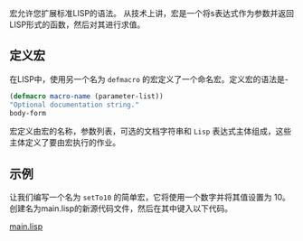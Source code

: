 宏允许您扩展标准LISP的语法。 从技术上讲，宏是一个将s表达式作为参数并返回LISP形式的函数，然后对其进行求值。


## 定义宏

在LISP中，使用另一个名为 `defmacro` 的宏定义了一个命名宏。定义宏的语法是-

```lisp
(defmacro macro-name (parameter-list))
"Optional documentation string."
body-form

```
宏定义由宏的名称，参数列表，可选的文档字符串和 `Lisp` 表达式主体组成，这些主体定义了要由宏执行的作业。

## 示例

让我们编写一个名为 `setTo10` 的简单宏，它将使用一个数字并将其值设置为 10。 创建名为main.lisp的新源代码文件，然后在其中键入以下代码。

[main.lisp](main.lisp)
